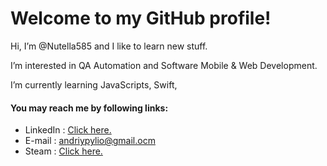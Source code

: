 # Welcome to my GitHub profile!

Hi, I’m @Nutella585 and I like to learn new stuff.

I’m interested in QA Automation and Software Mobile & Web Development.

I’m currently learning JavaScripts, Swift, 


#### You may reach me by following links:
- LinkedIn : [Click here.](https://www.linkedin.com/in/andriy-pylo-21356a203/ "LinkedIn")
- E-mail : andriypylio@gmail.ocm
- Steam : [Click here.](https://steamcommunity.com/id/nutella585 "Steam")
